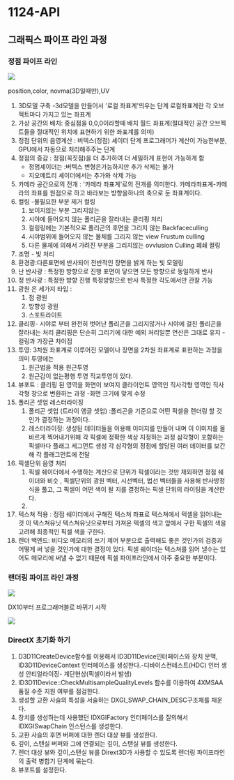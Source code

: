 # 1124-API

## 그래픽스 파이프 라인 과정

### 정점 파이프 라인

![](https://cafeptthumb-phinf.pstatic.net/MjAxNzExMTJfMjAy/MDAxNTEwNDg5MzA5ODUz.ya2zP_USsdqpKrJYB9gR-QoNk5K8Aojuz5tT_tuey6Yg.FHIrg8CyDG4ZSF2GjuCkDV8GMOsq_fZHXoEybkiuKQYg.PNG.juloju/%ED%8C%8C%EC%9D%B4%ED%94%84%EB%9D%BC%EC%9D%B81.PNG?type=w740)

position,color, novma(3D일때만),UV

1. 3D모델 구축 -3d모델을 만들어서 '로컬 좌표계'띄우는 단계 로컬좌표계란 각 오브젝트마다 가지고 있는 좌표계
2. 가상 공간의 배치: 중심점을 0,0,0이라할때 배치 월드 좌표계(절대적인 공간 오브젝트들을 절대적인 위치에 표현하기 위한 좌표계를 의미)
3. 정점 단위의 음영계산 : 버텍스(정점) 셰이더 단계 프로그래머가 계산이 가능한부분, GPU에서 자동으로 처리해주주는 단계
4. 정점의 증감 : 정점(꼭짓점)을 더 추가하여  더 세밀하게 표현이 가능하게 함 
   - 정멈셰이더는 :버텍스 변형은가능하지만 추가 삭제는 불가
   - 지오메트리 셰이더에서는 추가와 삭제 가능
5. 카메라 공간으로의 전개 : '카메라 좌표계'로의 전개를 의미한다. 카메라좌표계-카메라의 좌표를 원점으로 하고 바라보는 방향을하나의 축으로 둔 좌표계이다.
6. 컬링 -불필요한 부분 제거 컬링
   1. 보이지않는 부분 그리지않는
   2. 시야에 들어오지 않는 폴리곤을 잘라내는 클리핑 처리
   3. 컬링링에는 기본적으로 폴리곤의 후면을 그리지 않는 Backfaceculling
   4. 시야범위에 들어오지 않는 물체를 그리지 않는 view Frustum culling 
   5. 다른 물체에 의해서 가려진 부분을 그리지않는  ovvlusion Culling 폐쇄 컬링
7.  조명 - 빛 처리
   1. 환경광:다른표면에 반사되어 전반적인 장면을 밝게 하는 빛 모델링 
   2. 난 반사광 : 특정한 방향으로 진행 표면이 닿으면 모든 방향으로 동일하게 반사 
   3. 정 반사광 : 특정한 방향 진행 특정방향으로 반사 특정한 각도에서만 관찰 가능
   4. 광원 은 세가지 타입 : 
      1. 점 광원
      2. 방향성 광원
      3. 스포트라이트
8. 클리핑- 시야로 부터 완전히 벗어난 폴리곤을 그리지않거나 시야에 걸친 폴리곤을 잘라내는 처리 클리핑은 단순히 그리기에 대한 예외 처리일뿐 연산은 그대로 유지 -컬링과 가장큰 차이점
9. 투영: 3차원 좌표계로 이루어진 모델이나 장면을 2차원 좌표계로 표현하는 과정을 의미 투영에는
   1. 원근법을 적용 원근투영
   2. 원근감이 없는평행 투영 직교투영이 있다.
10. 뷰포트 : 클리핑 된 영역을 화면이 보여지 클라이언트 영역인 직사각형 영역인 직사각형 창으로 변환하는 과정 -화면 크기에 맞게 수정
11. 폴리곤 셋업 레스터라이징
    1. 폴리곤 셋업 (트라이 앵글 셋업) :폴리곤을 기준으로 어떤 픽셀을 렌더링 할 것인가 결정하는 과정이다.
    2. 레스터라이징: 생성된 데이터들을 이용해 이미지를 만들어 내며 이 이미지를 올바르게 찍어내기위해 각 픽셀에 정확한 색상 지정하는 과정 삼각형이 포함하는 픽셀마다 플래그 세그먼트 생성 각 삼각형의 정점에 할당된 여러 데이터를 보간해 각 플래그먼트에 전달
12. 픽셀단위 음영 처리
    1. 픽셀 쉐이더에서 수행하는 계산으로 단위가 픽셀이라는 것만 제외하면 정점 쉐이더와 비슷 , 픽셀단위의 광원 벡터, 시선벡터, 법선 벡터들을 사용해 반사방정식을 풀고, 그 픽셀이 어떤 색이 될 지를 결정하는 픽셀 단위의 라이팅을 계산한다.
    2. 
13.  텍스쳐 적용 : 정점 쉐이더에서 구해진 텍스쳐 좌표로 텍스쳐에서 텍셀을 읽어내는 것 이 텍스쳐유닛 텍스쳐유닛으로부터 가져온 텍셀의 색고 앞에서 구한 픽셀의 색을 고려해 최종적인 픽셀 색을 구한다.
14. 렌더 백엔드:
    비디오 메모리의 쓰기 제어 부분으로 출력해도 좋은 것인가의 검증과 어떻게 써 넣을 것인가에 대한 결정이 있다. 픽셀 쉐이더는 텍스쳐를 읽어 낼수는  있어도 메모리에 써낼 수 없기 때문에 픽셀 파이프라인에서 아주 중요한 부분이다.

### 랜더링 파이프 라인 과정

![](https://cafeptthumb-phinf.pstatic.net/MjAxNzExMTJfNjIg/MDAxNTEwNDg5Mzg2OTM5.oz-f0Y1YvC3TnScHLUTEXNxI58Q3eL0_a5DGzAqSlrog.D52TRNb6ufiM-L6Ynz3fllTOjfoCrFc9iyzK1Nhh7Agg.PNG.juloju/%ED%8C%8C%EC%9D%B4%ED%94%84%EB%9D%BC%EC%9D%B82.PNG?type=w740)

DX10부터 프로그래머블로 바뀌기 시작



![](https://cafeptthumb-phinf.pstatic.net/MjAxNzExMTJfNzIg/MDAxNTEwNDg5NDY0MzE3.SitW597yw2LkWIaiaoHQ_D5GsKc-JbBBf1XqX05CNW0g.e4cucCEBhySraVC1Zpbu3-OpVttBp-uQgItcAnMQjGMg.PNG.juloju/%ED%8C%8C%EC%9D%B4%ED%94%84%EB%9D%BC%EC%9D%B83.PNG?type=w740)

### DirectX 초기화 하기

1. D3D11CreateDevice함수를 이용해서 ID3D11Device인터페이스와 장치 문맥, ID3D11DeviceContext 인터페이스를 생성한다.-디바이스컨테스트(HDC) 인터 생성
   안티얼라이징- 계단현상(픽셀이라서 발생)
2. ID3D11Device::CheckMultisampleQualityLevels 함수를 이용하여 4XMSAA 품질 수준 지원 여부를 점검한다.
3. 생성할 교환 사슬의 특성을 서술하는 DXGI_SWAP_CHAIN_DESC구조체를 채운다.
4. 장치를 생성하는데 사용했던 IDXGIFactory 인터페이스를 질의해서 IDXGISwapChain 인스턴스를 생성한다.
5. 교환 사슬의 후면 버퍼에 대한 렌더 대상 뷰를 생성한다.
6. 깊이, 스탠실 버퍼와 그에 연결되는 깊이, 스탠실 뷰를 생성한다.
7. 렌더 대상 뷰와 깊이,스탠실 뷰를 Dirext3D가 사용할 수 있도록 렌더링 파이프라인의 출력 병합기 단계에 묶는다.
8. 뷰포트를 설정한다.